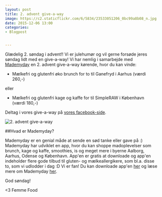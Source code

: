 ```yaml
---
layout: post
title: 2. advent give-a-way
image: https://c2.staticflickr.com/6/5834/23533051206_0bc99a8b08_n.jpg
date: 2015-12-06 13:00
categories:
- Blogpost


---
```



Glædelig 2. søndag i advent!! Vi er julehumør og vil gerne forsøde jeres søndag lidt med en give-a-way! Vi har nemlig i samarbejde med [Mademyday](https://mademyday.dk/velkommen/) en 2. advent give-a-way kørende, hvor du kan vinde:

- Mælkefri og glutenfri øko brunch for to til Ganefryd i Aarhus (værdi 260,-)

eller 

- Mælkefri og glutenfri kage og kaffe for til SimpleRAW i København (værdi 180,-)


Deltag i vores give-a-way på [vores facebook-side](https://www.facebook.com/femmefood/).


![2. advent give-a-way](https://c2.staticflickr.com/6/5834/23533051206_0bc99a8b08_z.jpg) 


##Hvad er Mademyday?

Mademyday er en genial måde at sende en sød tanke eller gave på :) Mademyday har udviklet en app, hvor du kan shoppe madoplevelser som brunch, kage og kaffe, smoothies, is og meget mere i byerne Aalborg, Aarhus, Odense og København. App'en er gratis at downloade og app'en indeholder flere gode tilbud til gluten- og mælkeallergikere, som bl.a. disse to, som vi udlodder i dag :D Vi er fan! Du kan downloade app'en [her](https://itunes.apple.com/app/apple-store/id922932571?pt=1482961&ct=femmefood&mt=8) og læse mere om Mademyday [her](https://mademyday.dk/velkommen/).


God søndag! 


<3 Femme Food
























